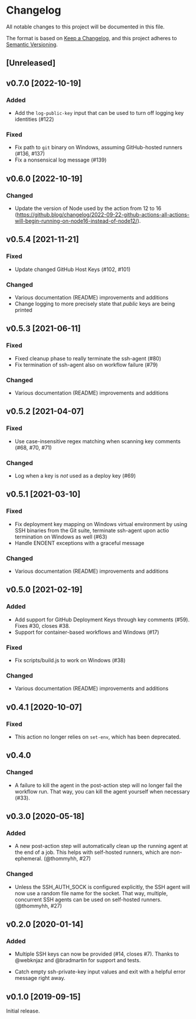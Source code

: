 # Changelog

All notable changes to this project will be documented in this file.

The format is based on [Keep a Changelog](https://keepachangelog.com/en/1.0.0/),
and this project adheres to [Semantic Versioning](https://semver.org/spec/v2.0.0.html).

## [Unreleased]

## v0.7.0 [2022-10-19]

### Added

 * Add the `log-public-key` input that can be used to turn off logging key identities (#122)

### Fixed

 * Fix path to `git` binary on Windows, assuming GitHub-hosted runners (#136, #137)
 * Fix a nonsensical log message (#139)

## v0.6.0 [2022-10-19]

### Changed

 * Update the version of Node used by the action from 12 to 16 (https://github.blog/changelog/2022-09-22-github-actions-all-actions-will-begin-running-on-node16-instead-of-node12/).

## v0.5.4 [2021-11-21]

### Fixed

 * Update changed GitHub Host Keys (#102, #101)

### Changed

 * Various documentation (README) improvements and additions
 * Change logging to more precisely state that _public_ keys are being printed

## v0.5.3 [2021-06-11]

### Fixed

 * Fixed cleanup phase to really terminate the ssh-agent (#80)
 * Fix termination of ssh-agent also on workflow failure (#79)

### Changed

 * Various documentation (README) improvements and additions

## v0.5.2 [2021-04-07]

### Fixed

 * Use case-insensitive regex matching when scanning key comments (#68, #70, #71)

### Changed

 * Log when a key is _not_ used as a deploy key (#69)

## v0.5.1 [2021-03-10]

### Fixed

 * Fix deployment key mapping on Windows virtual environment by using SSH binaries from the Git
   suite, terminate ssh-agent upon actio termination on Windows as well (#63)
 * Handle ENOENT exceptions with a graceful message

### Changed

 * Various documentation (README) improvements and additions

## v0.5.0 [2021-02-19]

### Added

 * Add support for GitHub Deployment Keys through key comments (#59). Fixes #30, closes #38.
 * Support for container-based workflows and Windows (#17)

### Fixed

 * Fix scripts/build.js to work on Windows (#38)

### Changed

 * Various documentation (README) improvements and additions

## v0.4.1 [2020-10-07]

### Fixed

* This action no longer relies on `set-env`, which has been deprecated.

## v0.4.0

### Changed

* A failure to kill the agent in the post-action step will no longer fail the workflow run. That way, you can kill the agent yourself when necessary (#33).

## v0.3.0 [2020-05-18]

### Added 

* A new post-action step will automatically clean up the running agent at the end of a job. This helps with self-hosted runners, which are non-ephemeral. (@thommyhh, #27)

### Changed

* Unless the SSH_AUTH_SOCK is configured explicitly, the SSH agent will now use a random file name for the socket. That way, multiple, concurrent SSH agents can be used on self-hosted runners. (@thommyhh, #27)

## v0.2.0 [2020-01-14]

### Added

* Multiple SSH keys can now be provided (#14, closes #7). Thanks to
  @webknjaz and @bradmartin for support and tests.

* Catch empty ssh-private-key input values and exit with a helpful
  error message right away.

## v0.1.0 [2019-09-15]

Initial release.
